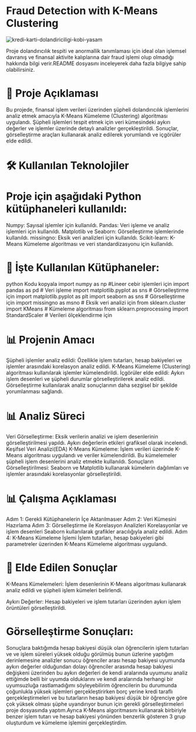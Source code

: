 # Fraud Detection with K-Means Clustering
![kredi-karti-dolandiriciligi-kobi-yasam](https://github.com/user-attachments/assets/7801fee8-dfdb-443f-bb1f-1b99524197e2)

Proje  dolandırıcılık tespiti ve anormallik tanımlaması için ideal olan işlemsel davranış ve finansal aktivite kalıplarına dair fraud işlemi olup olmadığı hakkında bilgi verir.README dosyasını inceleyerek  daha fazla bilgiye sahip olabilirsiniz.
# 🚀 Proje Açıklaması
Bu projede, finansal işlem verileri üzerinden şüpheli dolandırıcılık işlemlerini analiz etmek amacıyla K-Means Kümeleme (Clustering) algoritması uygulandı. Şüpheli işlemleri tespit etmek için veri kümesindeki aykırı değerler ve işlemler üzerinde detaylı analizler gerçekleştirildi. Sonuçlar, görselleştirme araçları kullanarak analiz edilerek yorumlandı ve içgörüler elde edildi.
# 🛠️ Kullanılan Teknolojiler
# Proje için aşağıdaki Python kütüphaneleri kullanıldı:
Numpy: Sayısal işlemler için kullanıldı.
Pandas: Veri işleme ve analiz işlemleri için kullanıldı.
Matplotlib ve Seaborn: Görselleştirme işlemlerinde kullanıldı.
missingno: Eksik veri analizleri için kullanıldı.
Scikit-learn: K-Means Kümeleme algoritması ve veri standardizasyonu için kullanıldı.
# 📜 İşte Kullanılan Kütüphaneler:
python
Kodu kopyala
import numpy as np               #Lineer cebir işlemleri için
import pandas as pd             # Veri işleme
import matplotlib.pyplot as sns # Görselleştirme için
import matplotlib.pyplot as plt
import seaborn as sns          # Görselleştirme için
import missingno as msno      # Eksik veri analizi için
from sklearn.cluster import KMeans  # Kümeleme algoritması
from sklearn.preprocessing import StandardScaler  # Verileri ölçeklendirme için
# 📊 Projenin Amacı
Şüpheli işlemler analiz edildi: Özellikle işlem tutarları, hesap bakiyeleri ve işlemler arasındaki korelasyon analiz edildi.
K-Means Kümeleme (Clustering) algoritması kullanılarak işlemler kümelendirildi.
İçgörüler elde edildi: Aykırı işlem desenleri ve şüpheli durumlar görselleştirilerek analiz edildi.
Görselleştirme kullanılarak analiz sonuçlarının daha sezgisel bir şekilde yorumlanması sağlandı.
# 📊 Analiz Süreci
Veri Görselleştirme: Eksik verilerin analizi ve işlem desenlerinin görselleştirilmesi yapıldı. Aykırı değerlerin etkileri grafiksel olarak incelendi.
 Keşifsel Veri Analizi(EDA)
 K-Means Kümeleme: İşlem verileri üzerinde K-Means algoritması uygulandı ve veriler kümelendirildi. Bu kümelemeler şüpheli işlem desenlerini analiz etmekte kullanıldı.
 Sonuçların Görselleştirilmesi: Seaborn ve Matplotlib kullanarak kümelerin dağılımları ve işlemler arasındaki korelasyonlar görselleştirildi.

# 📊 Çalışma Açıklaması
Adım 1: Gerekli Kütüphanelerin İçe Aktarılmasıer
Adım 2: Veri Kümesini Hazırlama
Adım 3: Görselleştirme ile Korelasyon Analizleri
Korelasyonlar ve işlem desenleri Seaborn kullanılarak grafikler aracılığıyla analiz edildi.
Adım 4: K-Means Kümeleme İşlemi
İşlem tutarları, hesap bakiyeleri gibi parametreler üzerinden K-Means Kümeleme algoritması uygulandı.

# 🎯 Elde Edilen Sonuçlar
K-Means Kümelemeleri: İşlem desenlerinin K-Means algoritması kullanarak analiz edildi ve şüpheli işlem kümeleri belirlendi.

Aykırı Değerler: Hesap bakiyeleri ve işlem tutarları üzerinden aykırı işlem örüntüleri görselleştirildi.

# Görselleştirme Sonuçları:
Sonuçlara baktığımda hesap bakiyesi düşük olan öğrencilerin işlem tutarları ve ve işlem süreleri yüksek olduğu görülmüş bunun üzlerine yaptığım derinlemesine analizler sonucu öğrenciler arası hesap bakiyesi uyumunda aykırı değerler olduğundan dolayı öğrenciler arasında  hesap bakiyesi değişkeni üzerinden  bu aykırı değerleri de kendi aralarında uyumunu analiz ettiğimde belli bir uyumda olduklarını ve kendi  aralarında herhangi bir uyumsuzluğa rastlamadığımı söyleyebilirim öğrencilerin bu durumunda  çoğunlukla yüksek işlemleri gerçekleştirirken borç yerine kredi taraflı gerçekleştirmeleri ve bu tutarların hesap bakiyesi düşük bir öğrenciye göre  çok yüksek olması şüphe uyandırıyor bunun için gerekli görselleştirmeleri  proje dosyasında yaptım.Ayrıca K-Means algoritmasını kullanarak  birbiriyle benzer işlem  tutarı ve hesap bakiyesi yönünden benzerlik gösteren 3 grup oluşturdum ve kümeleme  işlemini gerçekleştirdim.
